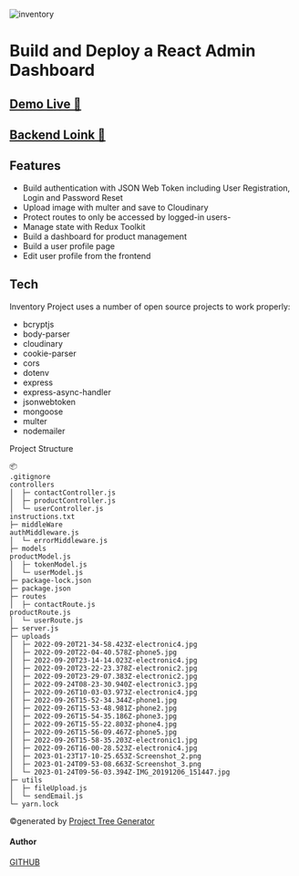 
![inventory](https://res.cloudinary.com/dnr14t7ka/image/upload/v1676099361/all-devices-black_wvbz6r.png)

#  Build and Deploy a React Admin Dashboard
## [Demo Live  🎯](https://genuine-panda-f8ff78.netlify.app/)
##  [Backend Loink   🎯](https://github.com/kamrulcoder/invetory-frontend)

## Features

- Build authentication with JSON Web  Token including User Registration, Login and Password Reset
- Upload image with multer and save to Cloudinary
- Protect routes to only be accessed by logged-in users-
- Manage state with Redux Toolkit
- Build a dashboard for product management
- Build a user profile page
- Edit user profile from the frontend

## Tech

Inventory Project  uses a number of open source projects to work properly:

- bcryptjs
- body-parser
- cloudinary
- cookie-parser
- cors
- dotenv
- express
- express-async-handler
- jsonwebtoken
- mongoose
- multer
- nodemailer


Project Structure 
```
📦 
.gitignore
controllers
│  ├─ contactController.js
│  ├─ productController.js
│  └─ userController.js
instructions.txt
├─ middleWare
authMiddleware.js
│  └─ errorMiddleware.js
├─ models
productModel.js
│  ├─ tokenModel.js
│  └─ userModel.js
├─ package-lock.json
├─ package.json
├─ routes
│  ├─ contactRoute.js
productRoute.js
│  └─ userRoute.js
├─ server.js
├─ uploads
│  ├─ 2022-09-20T21-34-58.423Z-electronic4.jpg
│  ├─ 2022-09-20T22-04-40.578Z-phone5.jpg
│  ├─ 2022-09-20T23-14-14.023Z-electronic4.jpg
│  ├─ 2022-09-20T23-22-23.378Z-electronic2.jpg
│  ├─ 2022-09-20T23-29-07.383Z-electronic2.jpg
│  ├─ 2022-09-24T08-23-30.940Z-electronic3.jpg
│  ├─ 2022-09-26T10-03-03.973Z-electronic4.jpg
│  ├─ 2022-09-26T15-52-34.344Z-phone1.jpg
│  ├─ 2022-09-26T15-53-48.981Z-phone2.jpg
│  ├─ 2022-09-26T15-54-35.186Z-phone3.jpg
│  ├─ 2022-09-26T15-55-22.803Z-phone4.jpg
│  ├─ 2022-09-26T15-56-09.467Z-phone5.jpg
│  ├─ 2022-09-26T15-58-35.203Z-electronic1.jpg
│  ├─ 2022-09-26T16-00-28.523Z-electronic4.jpg
│  ├─ 2023-01-23T17-10-25.653Z-Screenshot_2.png
│  ├─ 2023-01-24T09-53-08.663Z-Screenshot_3.png
│  └─ 2023-01-24T09-56-03.394Z-IMG_20191206_151447.jpg
├─ utils
│  ├─ fileUpload.js
│  └─ sendEmail.js
└─ yarn.lock
```
©generated by [Project Tree Generator](https://woochanleee.github.io/project-tree-generator)
#### Author 
[GITHUB](https://github.com/kamrulcoder)


